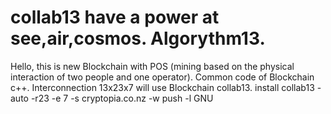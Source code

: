 # collab13 have a power at see,air,cosmos. Algorythm13.
Hello, this is new Blockchain with POS (mining based on the physical interaction of two people and one operator). 
Common code of Blockchain c++. Interconnection 13x23x7 will use Blockchain collab13. 
install collab13 -auto -r23 -e 7 -s cryptopia.co.nz -w push -l GNU
